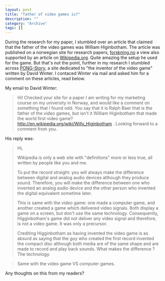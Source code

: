```yaml
--- 
layout: post 
title: "father of video games is?"
description: ""
category: "Archive"
tags: []
---  
```

During the research for my paper, I stumbled over an article that claimed that the father of the video games was William Higinbotham. The article was published on a norwegian site for research papers, <a href="http://www.forskning.no/Artikler/2004/mars/1077822052.02">forskning.no</a>  a view also supported by an article on <a href="http://en.wikipedia.org/wiki/William_Higinbotham">Wikipedia.org</a>. Quite amazing the setup he used for the game. But that's not the point, further in my research I stumbled across <a href="http://www.pong-story.com/">PONG-Story</a>, a site dedicated to "the inventor of the video game" written by David Winter.
 I contaced Winter via mail and asked him for a comment on these articles, read below.

My email to David Winter:

 > Hi! Checked your site for a paper I am writing for my marketing course on my university in Norway, and would like a comment on something that I found odd. You say that it is Ralph Baer that is the father of the video games, but isn't it William Higinbotham that made the world first video game? http://en.wikipedia.org/wiki/Willy_Higinbotham . Looking forward to a comment from you.

His reply was:

> Hi,
>
> Wikipedia is only a web site with "definitions" more or less true,
> all written by people like you and me.
> 
> To put the record straight: you will always make the difference
> between digital and analog audio devices although they produce sound.
> Therefore, you will make the difference between one who invented an
> analog audio device and the other person who invented the digital
> equivalent sometime later.
> 
> This is same with the video game: one made a computer game, and
> another created a game which delivered video signals. Both display
> a game on a screen, but don't use the same technology. Consequently,
> Higginbotham's game did not deliver any video signal and therefore,
> is not a video game. It was only a precursor.
> 
> Crediting Higginbotham as having invented the video game is as
> absurd as saying that the guy who created the first record invented
> the compact disc although both media are of the same shape and
> are made to record and play back sounds. What makes the
> difference ? The technology.

> Same with the video game VS computer games.

Any thoughts on this from my readers?
